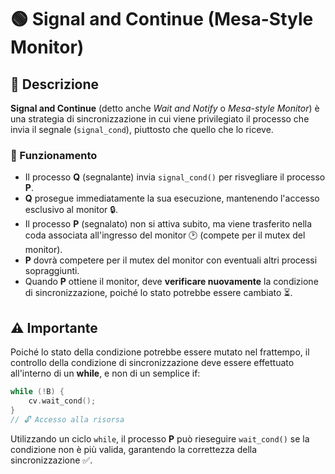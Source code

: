 # 🟢 Signal and Continue (Mesa-Style Monitor)

## 📝 Descrizione
**Signal and Continue** (detto anche *Wait and Notify* o *Mesa-style Monitor*) è una strategia di sincronizzazione in cui viene privilegiato il processo che invia il segnale (`signal_cond`), piuttosto che quello che lo riceve.

### 🔄 Funzionamento
- Il processo **Q** (segnalante) invia `signal_cond()` per risvegliare il processo **P**.
- **Q** prosegue immediatamente la sua esecuzione, mantenendo l'accesso esclusivo al monitor 🔒.
- Il processo **P** (segnalato) non si attiva subito, ma viene trasferito nella coda associata all'ingresso del monitor 🕑 (compete per il mutex del monitor).
- **P** dovrà competere per il mutex del monitor con eventuali altri processi sopraggiunti.
- Quando **P** ottiene il monitor, deve **verificare nuovamente** la condizione di sincronizzazione, poiché lo stato potrebbe essere cambiato ⏳.

## ⚠️ Importante
Poiché lo stato della condizione potrebbe essere mutato nel frattempo, il controllo della condizione di sincronizzazione deve essere effettuato all'interno di un **while**, e non di un semplice if:

```cpp
while (!B) {
    cv.wait_cond();
}
// 🔓 Accesso alla risorsa
```

Utilizzando un ciclo `while`, il processo **P** può rieseguire `wait_cond()` se la condizione non è più valida, garantendo la correttezza della sincronizzazione ✅.


